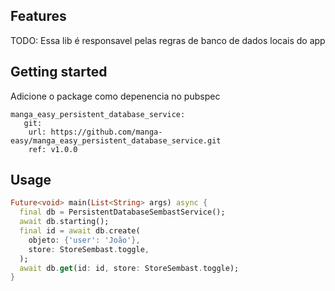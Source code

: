 ## Features

TODO: Essa lib é responsavel pelas regras de banco de dados locais do app

## Getting started
  Adicione o package como depenencia no pubspec
  ```
  manga_easy_persistent_database_service:
     git: 
      url: https://github.com/manga-easy/manga_easy_persistent_database_service.git
      ref: v1.0.0
  ```
## Usage

```dart
Future<void> main(List<String> args) async {
  final db = PersistentDatabaseSembastService();
  await db.starting();
  final id = await db.create(
    objeto: {'user': 'João'},
    store: StoreSembast.toggle,
  );
  await db.get(id: id, store: StoreSembast.toggle);
}
```

